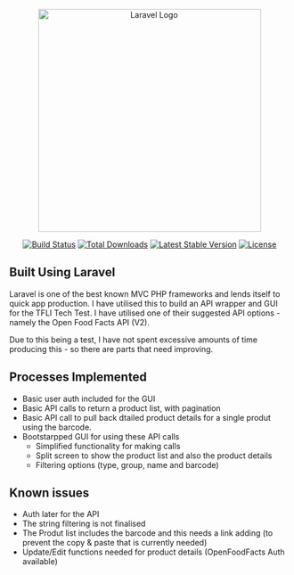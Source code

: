 <p align="center"><a href="https://laravel.com" target="_blank"><img src="https://raw.githubusercontent.com/laravel/art/master/logo-lockup/5%20SVG/2%20CMYK/1%20Full%20Color/laravel-logolockup-cmyk-red.svg" width="400" alt="Laravel Logo"></a></p>

<p align="center">
<a href="https://github.com/laravel/framework/actions"><img src="https://github.com/laravel/framework/workflows/tests/badge.svg" alt="Build Status"></a>
<a href="https://packagist.org/packages/laravel/framework"><img src="https://img.shields.io/packagist/dt/laravel/framework" alt="Total Downloads"></a>
<a href="https://packagist.org/packages/laravel/framework"><img src="https://img.shields.io/packagist/v/laravel/framework" alt="Latest Stable Version"></a>
<a href="https://packagist.org/packages/laravel/framework"><img src="https://img.shields.io/packagist/l/laravel/framework" alt="License"></a>
</p>

## Built Using Laravel

Laravel is one of the best known MVC PHP frameworks and lends itself to quick app production.  I have utilised this to build an API wrapper and GUI for the TFLI Tech Test.  I have utilised one of their suggested API options - namely the Open Food Facts API (V2).

Due to this being a test, I have not spent excessive amounts of time producing this - so there are parts that need improving.

## Processes Implemented
* Basic user auth included for the GUI
* Basic API calls to return a product list, with pagination
* Basic API call to pull back dtailed product details for a single produt using the barcode.
* Bootstarpped GUI for using these API calls
    * Simplified functionality for making calls
    * Split screen to show the product list and also the product details
    * Filtering options (type, group, name and barcode)

## Known issues
* Auth later for the API
* The string filtering is not finalised
* The Produt list includes the barcode and this needs a link adding (to prevent the copy & paste that is currently needed)
* Update/Edit functions needed for product details (OpenFoodFacts Auth available)

